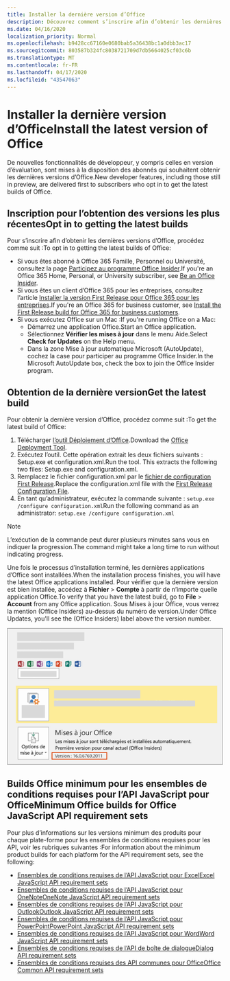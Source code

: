 ```yaml
---
title: Installer la dernière version d’Office
description: Découvrez comment s’inscrire afin d’obtenir les dernières versions d’Office.
ms.date: 04/16/2020
localization_priority: Normal
ms.openlocfilehash: b9428cc67160e0680bab5a36438bc1a0dbb3ac17
ms.sourcegitcommit: 803587b324fc8038721709d7db5664025cf03c6b
ms.translationtype: MT
ms.contentlocale: fr-FR
ms.lasthandoff: 04/17/2020
ms.locfileid: "43547063"
---
```

# <a name="install-the-latest-version-of-office"></a><span data-ttu-id="11c7d-103">Installer la dernière version d’Office</span><span class="sxs-lookup"><span data-stu-id="11c7d-103">Install the latest version of Office</span></span>

<span data-ttu-id="11c7d-104">De nouvelles fonctionnalités de développeur, y compris celles en version d’évaluation, sont mises à la disposition des abonnés qui souhaitent obtenir les dernières versions d’Office.</span><span class="sxs-lookup"><span data-stu-id="11c7d-104">New developer features, including those still in preview, are delivered first to subscribers who opt in to get the latest builds of Office.</span></span>

## <a name="opt-in-to-getting-the-latest-builds"></a><span data-ttu-id="11c7d-105">Inscription pour l’obtention des versions les plus récentes</span><span class="sxs-lookup"><span data-stu-id="11c7d-105">Opt in to getting the latest builds</span></span>

<span data-ttu-id="11c7d-106">Pour s’inscrire afin d’obtenir les dernières versions d’Office, procédez comme suit :</span><span class="sxs-lookup"><span data-stu-id="11c7d-106">To opt in to getting the latest builds of Office:</span></span>

- <span data-ttu-id="11c7d-107">Si vous êtes abonné à Office 365 Famille, Personnel ou Université, consultez la page [Participez au programme Office Insider](https://insider.office.com).</span><span class="sxs-lookup"><span data-stu-id="11c7d-107">If you're an Office 365 Home, Personal, or University subscriber, see [Be an Office Insider](https://insider.office.com).</span></span>
- <span data-ttu-id="11c7d-108">Si vous êtes un client d’Office 365 pour les entreprises, consultez l’article [Installer la version First Release pour Office 365 pour les entreprises](https://support.office.com/article/Install-the-First-Release-build-for-Office-365-for-business-customers-4dd8ba40-73c0-4468-b778-c7b744d03ead).</span><span class="sxs-lookup"><span data-stu-id="11c7d-108">If you're an Office 365 for business customer, see [Install the First Release build for Office 365 for business customers](https://support.office.com/article/Install-the-First-Release-build-for-Office-365-for-business-customers-4dd8ba40-73c0-4468-b778-c7b744d03ead).</span></span>
- <span data-ttu-id="11c7d-109">Si vous exécutez Office sur un Mac :</span><span class="sxs-lookup"><span data-stu-id="11c7d-109">If you're running Office on a Mac:</span></span>
  - <span data-ttu-id="11c7d-110">Démarrez une application Office.</span><span class="sxs-lookup"><span data-stu-id="11c7d-110">Start an Office application.</span></span>
  - <span data-ttu-id="11c7d-111">Sélectionnez **Vérifier les mises à jour** dans le menu Aide.</span><span class="sxs-lookup"><span data-stu-id="11c7d-111">Select **Check for Updates** on the Help menu.</span></span>
  - <span data-ttu-id="11c7d-112">Dans la zone Mise à jour automatique Microsoft (AutoUpdate), cochez la case pour participer au programme Office Insider.</span><span class="sxs-lookup"><span data-stu-id="11c7d-112">In the Microsoft AutoUpdate box, check the box to join the Office Insider program.</span></span>

## <a name="get-the-latest-build"></a><span data-ttu-id="11c7d-113">Obtention de la dernière version</span><span class="sxs-lookup"><span data-stu-id="11c7d-113">Get the latest build</span></span>

<span data-ttu-id="11c7d-114">Pour obtenir la dernière version d’Office, procédez comme suit :</span><span class="sxs-lookup"><span data-stu-id="11c7d-114">To get the latest build of Office:</span></span>

1. <span data-ttu-id="11c7d-115">Télécharger [l’outil Déploiement d’Office](https://www.microsoft.com/download/details.aspx?id=49117).</span><span class="sxs-lookup"><span data-stu-id="11c7d-115">Download the [Office Deployment Tool](https://www.microsoft.com/download/details.aspx?id=49117).</span></span>
2. <span data-ttu-id="11c7d-p101">Exécutez l’outil. Cette opération extrait les deux fichiers suivants : Setup.exe et configuration.xml.</span><span class="sxs-lookup"><span data-stu-id="11c7d-p101">Run the tool. This extracts the following two files: Setup.exe and configuration.xml.</span></span>
3. <span data-ttu-id="11c7d-118">Remplacez le fichier configuration.xml par le [fichier de configuration First Release](https://raw.githubusercontent.com/OfficeDev/Office-Add-in-Commands-Samples/master/Tools/FirstReleaseConfig/configuration.xml).</span><span class="sxs-lookup"><span data-stu-id="11c7d-118">Replace the configuration.xml file with the [First Release Configuration File](https://raw.githubusercontent.com/OfficeDev/Office-Add-in-Commands-Samples/master/Tools/FirstReleaseConfig/configuration.xml).</span></span>
4. <span data-ttu-id="11c7d-119">En tant qu’administrateur, exécutez la commande suivante : `setup.exe /configure configuration.xml`</span><span class="sxs-lookup"><span data-stu-id="11c7d-119">Run the following command as an administrator:  `setup.exe /configure configuration.xml`</span></span>

> [!NOTE]
> <span data-ttu-id="11c7d-120">L’exécution de la commande peut durer plusieurs minutes sans vous en indiquer la progression.</span><span class="sxs-lookup"><span data-stu-id="11c7d-120">The command might take a long time to run without indicating progress.</span></span>

<span data-ttu-id="11c7d-121">Une fois le processus d’installation terminé, les dernières applications d’Office sont installées.</span><span class="sxs-lookup"><span data-stu-id="11c7d-121">When the installation process finishes, you will have the latest Office applications installed.</span></span> <span data-ttu-id="11c7d-122">Pour vérifier que la dernière version est bien installée, accédez à **Fichier** > **Compte** à partir de n’importe quelle application Office.</span><span class="sxs-lookup"><span data-stu-id="11c7d-122">To verify that you have the latest build, go to **File** > **Account** from any Office application.</span></span> <span data-ttu-id="11c7d-123">Sous Mises à jour Office, vous verrez la mention (Office Insiders) au-dessus du numéro de version.</span><span class="sxs-lookup"><span data-stu-id="11c7d-123">Under Office Updates, you'll see the (Office Insiders) label above the version number.</span></span>

![Capture d’écran affichant les informations du produit avec la mention Office Insiders](../images/office-insiders-label.png)

## <a name="minimum-office-builds-for-office-javascript-api-requirement-sets"></a><span data-ttu-id="11c7d-125">Builds Office minimum pour les ensembles de conditions requises pour l’API JavaScript pour Office</span><span class="sxs-lookup"><span data-stu-id="11c7d-125">Minimum Office builds for Office JavaScript API requirement sets</span></span>

<span data-ttu-id="11c7d-126">Pour plus d’informations sur les versions minimum des produits pour chaque plate-forme pour les ensembles de conditions requises pour les API, voir les rubriques suivantes :</span><span class="sxs-lookup"><span data-stu-id="11c7d-126">For information about the minimum product builds for each platform for the API requirement sets, see the following:</span></span>

- [<span data-ttu-id="11c7d-127">Ensembles de conditions requises de l’API JavaScript pour Excel</span><span class="sxs-lookup"><span data-stu-id="11c7d-127">Excel JavaScript API requirement sets</span></span>](../reference/requirement-sets/excel-api-requirement-sets.md)
- [<span data-ttu-id="11c7d-128">Ensembles de conditions requises de l’API JavaScript pour OneNote</span><span class="sxs-lookup"><span data-stu-id="11c7d-128">OneNote JavaScript API requirement sets</span></span>](../reference/requirement-sets/onenote-api-requirement-sets.md)
- [<span data-ttu-id="11c7d-129">Ensembles de conditions requises de l’API JavaScript pour Outlook</span><span class="sxs-lookup"><span data-stu-id="11c7d-129">Outlook JavaScript API requirement sets</span></span>](../reference/requirement-sets/outlook-api-requirement-sets.md)
- [<span data-ttu-id="11c7d-130">Ensembles de conditions requises de l’API JavaScript pour PowerPoint</span><span class="sxs-lookup"><span data-stu-id="11c7d-130">PowerPoint JavaScript API requirement sets</span></span>](../reference/requirement-sets/powerpoint-api-requirement-sets.md)
- [<span data-ttu-id="11c7d-131">Ensembles de conditions requises de l’API JavaScript pour Word</span><span class="sxs-lookup"><span data-stu-id="11c7d-131">Word JavaScript API requirement sets</span></span>](../reference/requirement-sets/word-api-requirement-sets.md)
- [<span data-ttu-id="11c7d-132">Ensembles de conditions requises de l’API de boîte de dialogue</span><span class="sxs-lookup"><span data-stu-id="11c7d-132">Dialog API requirement sets</span></span>](../reference/requirement-sets/dialog-api-requirement-sets.md)
- [<span data-ttu-id="11c7d-133">Ensembles de conditions requises des API communes pour Office</span><span class="sxs-lookup"><span data-stu-id="11c7d-133">Office Common API requirement sets</span></span>](../reference/requirement-sets/office-add-in-requirement-sets.md)
